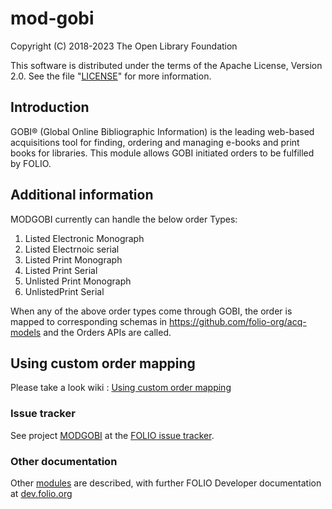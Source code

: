 # mod-gobi

Copyright (C) 2018-2023 The Open Library Foundation

This software is distributed under the terms of the Apache License,
Version 2.0. See the file "[LICENSE](LICENSE)" for more information.

## Introduction

GOBI® (Global Online Bibliographic Information) is the leading web-based
acquisitions tool for finding, ordering and managing e-books and print books
for libraries. This module allows GOBI initiated orders to be fulfilled by
FOLIO.

## Additional information
MODGOBI currently can handle the below order Types:
1. Listed Electronic Monograph
2. Listed Electrnoic serial
3. Listed Print Monograph
4. Listed Print Serial
5. Unlisted Print Monograph
6. UnlistedPrint Serial

When any of the above order types come through GOBI, the order is mapped to corresponding schemas in https://github.com/folio-org/acq-models
and the Orders APIs are called. 

## Using custom order mapping
Please take a look wiki : [Using custom order mapping](https://wiki.folio.org/display/DD/GOBI+-+Overriding+default+Mapping)


### Issue tracker

See project [MODGOBI](https://issues.folio.org/browse/MODGOBI)
at the [FOLIO issue tracker](https://dev.folio.org/guidelines/issue-tracker).

### Other documentation

Other [modules](https://dev.folio.org/source-code/#server-side) are described,
with further FOLIO Developer documentation at
[dev.folio.org](https://dev.folio.org/)
